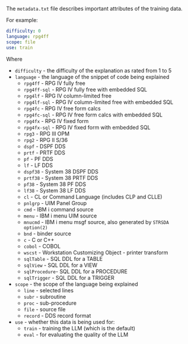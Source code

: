 The `metadata.txt` file describes important attributes of the training data.

For example:

```yaml
difficulty: 0
language: rpg4ff
scope: file
use: train
```

Where

- `difficulty` - the difficulty of the explanation as rated from 1 to 5
- `language` - the language of the snippet of code being explained
  - `rpg4ff`      - RPG IV fully free
  - `rpg4ff-sql`  - RPG IV fully free with embedded SQL
  - `rpg4lf`      - RPG IV column-limited free
  - `rpg4lf-sql`  - RPG IV column-limited free with embedded SQL
  - `rpg4fc`      - RPG IV free form calcs
  - `rpg4fc-sql`  - RPG IV free form calcs with embedded SQL
  - `rpg4fx`      - RPG IV fixed form
  - `rpg4fx-sql`  - RPG IV fixed form with embedded SQL
  - `rpg3`        - RPG III OPM
  - `rpg2`        - RPG II S/36
  - `dspf`        - DSPF DDS
  - `prtf`        - PRTF DDS
  - `pf`          - PF DDS
  - `lf`          - LF DDS
  - `dspf38`      - System 38 DSPF DDS
  - `prtf38`      - System 38 PRTF DDS
  - `pf38`        - System 38 PF DDS
  - `lf38`        - System 38 LF DDS
  - `cl`          - CL or Command Language (includes CLP and CLLE)
  - `pnlgrp`      - UIM Panel Group
  - `cmd`         - IBM i command source
  - `menu`         - IBM i menu UIM source
  - `mnucmd`      - IBM i menu msgf source, also generated by `STRSDA option(2)`
  - `bnd`         - binder source
  - `c`           - C or C++
  - `cobol`       - COBOL
  - `wscst`       - Workstation Customizing Object - printer transform
  - `sqlTable`    - SQL DDL for a TABLE
  - `sqlView`     - SQL DDL for a VIEW
  - `sqlProcedure`- SQL DDL for a PROCEDURE
  - `sqlTrigger`  - SQL DDL for a TRIGGER
- `scope` - the scope of the language being explained
  - `line` - selected lines
  - `subr` - subroutine
  - `proc` - sub-procedure
  - `file` - source file
  - `record` - DDS record format
- `use` - whether this data is being used for:
  - `train` - training the LLM (which is the default)
  - `eval` - for evaluating the quality of the LLM
